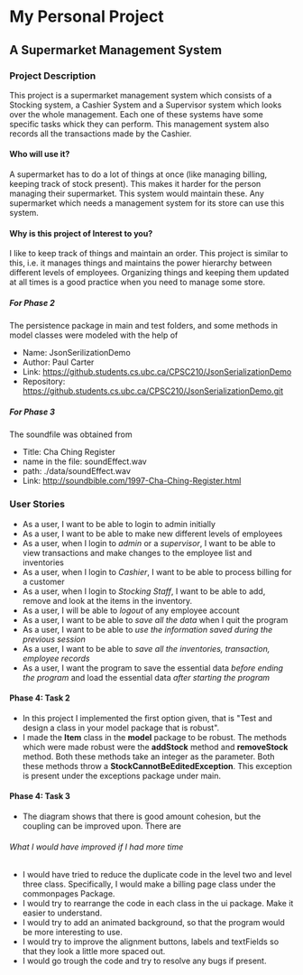 # My Personal Project

## A Supermarket Management System

### Project Description
This project is a supermarket management system which consists of a Stocking system, a Cashier System and a Supervisor
system which looks over the whole management. Each one of these systems have some specific tasks whick they can 
perform. This management system also records all the transactions made by the Cashier.

#### Who will use it?
A supermarket has to do a lot of things at once (like managing billing, keeping track of stock present). This makes it
 harder for the person managing their supermarket. This system would maintain these. Any supermarket which needs a
  management system for its store can use this system.

#### Why is this project of Interest to you?
I like to keep track of things and maintain an order. This project is similar to this, i.e. it manages things and 
maintains the power hierarchy between different levels of employees. Organizing things and keeping them updated at 
all times is a good practice when you need to manage some store.

##### For Phase 2
The persistence package in main and test folders, and some methods in model classes were modeled with the help of
- Name: JsonSerilizationDemo
- Author: Paul Carter
- Link: https://github.students.cs.ubc.ca/CPSC210/JsonSerializationDemo
- Repository: https://github.students.cs.ubc.ca/CPSC210/JsonSerializationDemo.git

##### For Phase 3
The soundfile was obtained from 
- Title: Cha Ching Register
- name in the file: soundEffect.wav
- path: ./data/soundEffect.wav
- Link: http://soundbible.com/1997-Cha-Ching-Register.html

### User Stories
- As a user, I want to be able to login to admin initially
- As a user, I want to be able to make new different levels of employees
- As a user, when I login to *admin* or a *supervisor*, I want to be able to view transactions and make changes to 
the employee list and inventories
- As a user, when I login to *Cashier*, I want to be able to process billing for a customer
- As a user, when I login to *Stocking Staff*, I want to be able to add, remove and look at the items in the inventory.
- As a user, I will be able to *logout* of any employee account
- As a user, I want to be able to *save all the data* when I quit the program
- As a user, I want to be able to *use the information saved during the previous session*
- As a user, I want to be able to *save all the inventories, transaction, employee records*
- As a user, I want the program to save the essential data *before ending the program*
 and load the essential data *after starting the program*
 
 #### Phase 4: Task 2
- In this project I implemented the first option given, that is "Test and design a class in your model package that
is robust".
- I made the **Item** class in the **model** package to be robust. The methods which were made robust were the 
**addStock** method and **removeStock** method. Both these methods take an integer as the parameter. Both these 
methods throw a **StockCannotBeEditedException**. This exception is present under the exceptions package under main.
  
 #### Phase 4: Task 3 
- The diagram shows that there is good amount cohesion, but the coupling can be improved upon. There are 
 ###### What I would have improved if I had more time
- I would have tried to reduce the duplicate code in the level two and level three class. Specifically, I would
make a billing page class under the commonpages Package.
- I would try to rearrange the code in each class in the ui package. Make it easier to understand.
- I would try to add an animated background, so that the program would be more interesting to use.
- I would try to improve the alignment buttons, labels and textFields so that  they look a little more spaced out.
- I would go trough the code and try to resolve any bugs if present.